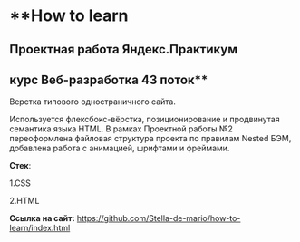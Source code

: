 # **How to learn
## Проектная работа Яндекс.Практикум 
## курс Веб-разработка 43 поток**

Верстка типового одностраничного сайта.  

Используется флексбокс-вёрстка, позиционирование и продвинутая семантика языка HTML. 
В рамках Проектной работы №2 переоформлена файловая структура проекта по правилам Nested БЭМ, добавлена работа с анимацией, шрифтами и фреймами.


**Стек**:  

1.CSS  

2.HTML

**Ссылка на сайт:**
https://github.com/Stella-de-mario/how-to-learn/index.html
